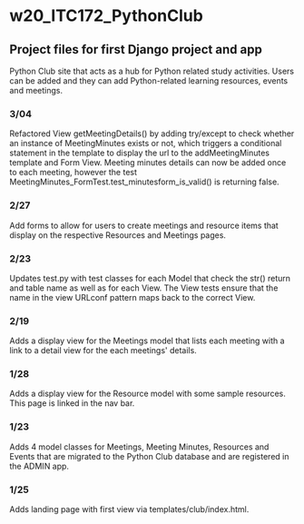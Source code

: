 # w20_ITC172_PythonClub

## Project files for first Django project and app
Python Club site that acts as a hub for Python related study activities. Users can be added and they can add Python-related learning resources, events and meetings. 

### 3/04 
Refactored View getMeetingDetails() by adding try/except to check whether an instance of MeetingMinutes exists or not, which triggers a conditional statement in the template to display the url to the addMeetingMinutes template and Form View. Meeting minutes details can now be added once to each meeting, however the test MeetingMinutes_FormTest.test_minutesform_is_valid() is returning false.
   
### 2/27
Add forms to allow for users to create meetings and resource items that display on the respective Resources and Meetings pages.

### 2/23
Updates test.py with test classes for each Model that check the str() return and table name as well as for each View. The View tests ensure that the name in the view URLconf pattern maps back to the correct View.

### 2/19
Adds a display view for the Meetings model that lists each meeting with a link to a detail view for the each meetings' details. 

### 1/28
Adds a display view for the Resource model with some sample resources. This page is linked in the nav bar. 

### 1/23 
Adds 4 model classes for Meetings, Meeting Minutes, Resources and Events that are migrated to the Python Club database and are registered in the ADMIN app.

### 1/25 
Adds landing page with first view via templates/club/index.html. 
